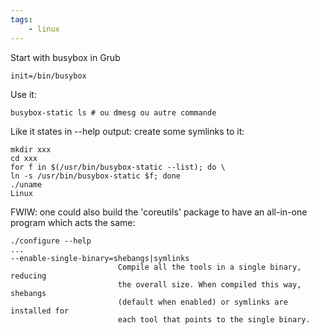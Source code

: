 ```yaml
---
tags:
    - linux
---
```


Start with busybox in Grub

    init=/bin/busybox

Use it:

    busybox-static ls # ou dmesg ou autre commande

Like it states in --help output: create some symlinks to it:

    mkdir xxx
    cd xxx
    for f in $(/usr/bin/busybox-static --list); do \
    ln -s /usr/bin/busybox-static $f; done
    ./uname
    Linux

FWIW: one could also build the 'coreutils' package to have an all-in-one program which acts the same:

    ./configure --help
    ...
    --enable-single-binary=shebangs|symlinks
                            Compile all the tools in a single binary, reducing
                            the overall size. When compiled this way, shebangs
                            (default when enabled) or symlinks are installed for
                            each tool that points to the single binary.
